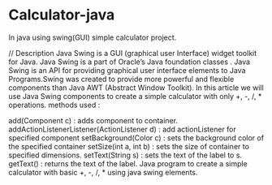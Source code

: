 # Calculator-java
In java using swing(GUI) simple calculator project.

// Description
Java Swing is a GUI (graphical user Interface) widget toolkit for Java. Java Swing is a part of Oracle’s Java foundation classes . Java Swing is an API for providing graphical user interface elements to Java Programs.Swing was created to provide more powerful and flexible components than Java AWT (Abstract Window Toolkit).
In this article we will use Java Swing components to create a simple calculator with only +, -, /, * operations.
methods used : 
 

add(Component c) : adds component to container.
addActionListenerListener(ActionListener d) : add actionListener for specified component
setBackground(Color c) : sets the background color of the specified container
setSize(int a, int b) : sets the size of container to specified dimensions.
setText(String s) : sets the text of the label to s.
getText() : returns the text of the label.
Java program to create a simple calculator with basic +, -, /, * using java swing elements. 
